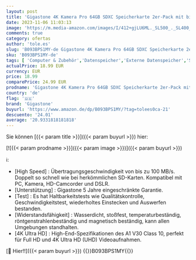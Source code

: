 ```yaml
---
layout: post
title: 'Gigastone 4K Kamera Pro 64GB SDXC Speicherkarte 2er-Pack mit bis zu 100 MB/Sek. für Digitalkameras Canon Sony Nikon Olympus  4K UHD Videoaufnahmen UHS-I U3 V30 Klasse 10'
date: 2023-11-06 11:03:13
image: 'https://m.media-amazon.com/images/I/412+gjLU6ML._SL500_._SL400_.jpg'
comments: true
category: ofertas
author: 'tole.es'
slug: 'B093BPS1MY-de Gigastone 4K Kamera Pro 64GB SDXC Speicherkarte 2er-Pack...'
sku: 'B093BPS1MY-de'
tags: [ 'Computer & Zubehör','Datenspeicher','Externe Datenspeicher','SecureDigital-Cards','Speicherkarten','gigastone','🇩🇪', ]
actualPrice: 18.99 EUR
currency: EUR
price: 18.99
comparePrice: 24.99 EUR
prodname: 'Gigastone 4K Kamera Pro 64GB SDXC Speicherkarte 2er-Pack mit bis zu 100 MB/Sek. für Digitalkameras Canon Sony Nikon Olympus  4K UHD Videoaufnahmen UHS-I U3 V30 Klasse 10'
country: 'de'
flag: '🇩🇪'
brand: 'Gigastone'
buyurl: 'https://www.amazon.de/dp/B093BPS1MY/?tag=tolees0ca-21'
descuento: '24.01'
average: '20.9331818181818'
---
```


Sie können [{{< param title >}}]({{< param buyurl >}}) hier:

[![{{< param prodname >}}]({{< param image >}})]({{< param buyurl >}})

ℹ️:

- [High Speed] : Übertragungsgeschwindigkeit von bis zu 100 MB/s. Doppelt so schnell wie bei herkömmlichen SD-Karten. Kompatibel mit PC, Kamera, HD-Camcorder und DSLR.
- [Unterstützung] : Gigastone 5 Jahre eingeschränkte Garantie.
- [Test] : Es hat Haltbarkeitstests wie Qualitätskontrolle, Geschwindigkeitstest, wiederholtes Einstecken und Auswerfen bestanden.
- [Widerstandsfähigkeit] : Wasserdicht, stoßfest, temperaturbeständig, röntgenstrahlenbeständig und magnetisch beständig, kann allen Umgebungen standhalten.
- [4K Ultra HD] : High-End-Spezifikationen des A1 V30 Class 10, perfekt für Full HD und 4K Ultra HD (UHD) Videoaufnahmen.

[🛒 Hier!!]({{< param buyurl >}})
{{<world>}}B093BPS1MY{{</world>}}
